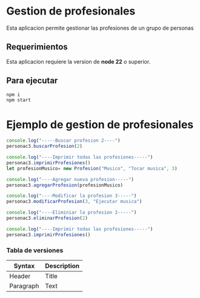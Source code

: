 # Gestion de profesionales

Esta aplicacion permite gestionar las profesiones de un grupo de personas

## Requerimientos

Esta aplicacion requiere la version de **node 22** o superior.

## Para ejecutar

```bash
npm i
npm start
```

# Ejemplo de gestion de profesionales

```javascript
console.log("-----Buscar profesion 2----")
personac3.buscarProfesion(2)

console.log("----Imprimir todas las profesiones-----")
personac3.imprimirProfesiones()
let profesionMusico= new Profesion("Musico", "Tocar musica", 3)

console.log("----Agregar nueva profesion-----")
personac3.agregarProfesion(profesionMusico)

console.log("----Modificar la profesion 3-----")
personac3.modificarProfesion(3, "Ejecutar musica")

console.log("----Eliminiar la profesion 2-----")
personac3.eliminarProfesion(2)

console.log("----Imprimir todas las profesiones-----")
personac3.imprimirProfesiones()
```

### Tabla de versiones

| Syntax | Description |
| ----------- | ----------- |
| Header | Title |
| Paragraph | Text |